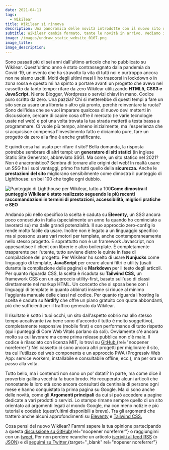 ```yaml
---
date: 2021-04-11
tags:
  - Wikilear
title: Wikilear si rinnova
description: Una panoramica delle novità introdotte con il nuovo sito di Wikilear
subtitle: Wikilear cambia formato, tante le novità in arrivo. Vediamo insieme una panoramica delle nuove sezioni e diamo uno sguardo a cosa succede dietro le quinte.
image: /images/undraw_static_website_0107.png
image_title:
image_description:
---
```

Sono passati più di sei anni dall'ultimo articolo che ho pubblicato su Wikilear. Quest'ultimo anno è stato contrassegnato dalla pandemia da Covid-19, un evento che ha stravolto la vita di tutti noi e purtroppo ancora non ne siamo usciti. Molti degli ultimi mesi li ho trascorsi in lockdown o in zona rossa e questo mi ha spinto a portare avanti un progetto che avevo nel cassetto da tanto tempo: rifare da zero Wikilear utilizzando **HTML5, CSS3 e JavaScript.** Niente Blogger, Wordpress o servizi chiavi in mano. Codice puro scritto da zero. Una pazzia? Chi si metterebbe di questi tempi a fare un sito senza usare una libreria o altro già pronto, perchè reinventare la ruota? Sono dell'idea che se vuoi imparare qualcosa di nuovo devi metterti in discussione, cercare di capire cosa offre il mercato (le varie tecnologie usate nel web) e poi una volta trovata la tua strada metterti a testa bassa a programmare. Ci vuole più tempo, almeno inizialmente, ma l'esperienza che si acquisisce compensa l'investimento fatto e diciamolo pure, fare un progetto da zero alla fine è anche gratificante.

E quindi cosa hai usato per rifare il sito? Bella domanda, la risposta potrebbe sembrare di altri tempi: un **generatore di siti statici** (in inglese Static Site Generator, abbreviato SSG). Ma come, un sito statico nel 2021? Non è anacronistico? Sembra di tornare alle origini del web! In realtà usare un SSG ha i suoi vantaggi, primo fra tutti quello della **sicurezza.** Anche le **prestazioni del sito** migliorano sensibilmente come dimostra il punteggio di Lighthouse: un bel 100 che toglie ogni dubbio.

![Punteggio di Lighthouse per Wikilear, tutto a 100](/images/wikilear-lighthouse-scores-100.jpg)**Come dimostra il punteggio Wikilear è stato realizzato seguendo le più recenti raccomandazioni in termini di prestazioni, accessibilità, migliori pratiche e SEO**

Andando più nello specifico la scelta è caduta su **Eleventy,** un SSG ancora poco conosciuto in Italia (specialmente un anno fa quando ho cominciato a lavorarci su) ma dalle grandi potenzialità. Il suo approccio zero-config lo rende molto facile da usare. Inoltre non è legato a un linguaggio specifico ma si possono usare vari motori per template, anche contemporaneamente nello stesso progetto. E soprattutto  non è un framework Javascript, non appesantisce il client con librerie e altro boilerplate. È completamente trasparente per l'utente, tutto avviene dietro le quinte in fase di compilazione del progetto. Per Wikilear ho scelto di usare **Nunjucks** come linguaggio di template, **JavaScript** per creare alcuni filtri e utility (usati durante la compilazione delle pagine) e **Markdown** per il testo degli articoli. Per quanto riguarda CSS, la scelta è ricaduta su **Tailwind CSS,** un framework CSS con un approccio utility-first, basato sull'uso di classi direttamente nel markup HTML. Un concetto che si sposa bene con i linguaggi di template in quanto abbinati insieme si riduce al minimo l'aggiunta manuale delle classi nel codice. Per quanto riguarda l'hosting la scelta è caduta su **Netlify** che offre un piano gratuito con quote abbondanti, più che sufficienti per il traffico generato da Wikilear.

Il risultato è sotto i tuoi occhi, un sito dall'aspetto sobrio ma allo stesso tempo accativante (va bene sono d'accordo il tutto è molto soggettivo), completamente responsive (mobile first) e con performance di tutto rispetto (qui i punteggi di Core Web Vitals parlano da soli). Ovviamente c'è ancora molto su cui lavorare ma come prima release pubblica non c'è male. Il codice è rilasciato con licenza MIT, lo trovi su [GitHub.](https://github.com/andrealeardini/wikilear){rel="noopener noreferrer"} Nel cassetto ci sono ancora altri progetti per migliorare il sito, tra cui l'utilizzo dei web components e un approccio PWA (Progressiv Web App: service workers, installabile e consultabile offline, ecc.), ma per ora un passo alla volta.

Tutto bello, ma i contenuti non sono un po' datati? In parte, ma come dice il proverbio gallina vecchia fa buon brodo. Ho recuperato alcuni articoli che nonostante la loro età sono ancora consultati da centinaia di persone ogni mese e hanno conquistato la prima pagina su Google. Ma ci sono anche delle novità, come gli **Argomenti principali** da cui si può accedere a pagine dedicate a vari prodotti o servizi. Lo stampo rimane sempre quello di un sito orientato ad argomenti legati al mondo Google, ma con meno notizie e più tutorial e codelab (quest'ultimi disponibili a breve). Tra gli argomenti che tratterò anche alcuni approfondimenti su [Eleventy](/11ty/) e [Tailwind CSS.](/tailwindcss/)

Cosa pensi del nuovo Wikilear? Fammi sapere la tua opinione partecipando a questa [discussione su GitHub](https://github.com/andrealeardini/wikilear/discussions/3){rel="noopener noreferrer"} o raggiungimi con un [tweet.](https://twitter.com/intent/tweet?screen_name=andrealeard) Per non perdere neanche un articolo [iscriviti al feed RSS](/feed/feed.xml) (o [JSON](/feed/feed.json)) e di [seguimi su Twitter.](https://twitter.com/intent/follow?original_referer=https%3A%2F%2Fpublish.twitter.com%2F&ref_src=twsrc%5Etfw&region=follow_link&screen_name=andrealeard&tw_p=followbutton){target="_blank" rel="nopener noreferrer"}

